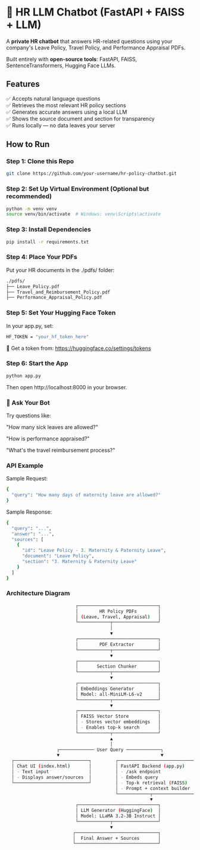 # 🤖 HR LLM Chatbot (FastAPI + FAISS + LLM)

A **private HR chatbot** that answers HR-related questions using your company's Leave Policy, Travel Policy, and Performance Appraisal PDFs.

Built entirely with **open-source tools**: FastAPI, FAISS, SentenceTransformers, Hugging Face LLMs.


## Features

✅ Accepts natural language questions  
✅ Retrieves the most relevant HR policy sections  
✅ Generates accurate answers using a local LLM  
✅ Shows the source document and section for transparency  
✅ Runs locally — no data leaves your server  


## How to Run

### Step 1: Clone this Repo

```bash
git clone https://github.com/your-username/hr-policy-chatbot.git
```


### Step 2: Set Up Virtual Environment (Optional but recommended)
```bash
python -m venv venv
source venv/bin/activate  # Windows: venv\Scripts\activate
```


### Step 3: Install Dependencies
```bash
pip install -r requirements.txt
```


### Step 4: Place Your PDFs
Put your HR documents in the ./pdfs/ folder:
```bash
./pdfs/
├── Leave_Policy.pdf
├── Travel_and_Reimbursement_Policy.pdf
├── Performance_Appraisal_Policy.pdf
```


### Step 5: Set Your Hugging Face Token
In your app.py, set:
```bash
HF_TOKEN = "your_hf_token_here"
```
🔗 Get a token from: https://huggingface.co/settings/tokens


### Step 6: Start the App
```bash
python app.py
```
Then open http://localhost:8000 in your browser.


### 💬 Ask Your Bot
Try questions like:

"How many sick leaves are allowed?"

"How is performance appraised?"

"What's the travel reimbursement process?"


### API Example
Sample Request:
```bash
{
  "query": "How many days of maternity leave are allowed?"
}
```

Sample Response:
```bash
{
  "query": "...",
  "answer": "...",
  "sources": [
    {
      "id": "Leave Policy - 3. Maternity & Paternity Leave",
      "document": "Leave Policy",
      "section": "3. Maternity & Paternity Leave"
    }
  ]
}
```


### Architecture Diagram
```bash
                          ┌──────────────────────────────┐
                          │        HR Policy PDFs        │
                          │ (Leave, Travel, Appraisal)   │
                          └────────────┬─────────────────┘
                                       │
                                       ▼
                          ┌──────────────────────────────┐
                          │        PDF Extractor         │
                          └────────────┬─────────────────┘
                                       ▼
                          ┌──────────────────────────────┐
                          │       Section Chunker        │
                          └────────────┬─────────────────┘
                                       ▼
                          ┌──────────────────────────────┐
                          │ Embeddings Generator         │
                          │ Model: all-MiniLM-L6-v2      │
                          └────────────┬─────────────────┘
                                       ▼
                          ┌──────────────────────────────┐
                          │ FAISS Vector Store           │
                          │ - Stores vector embeddings   │
                          │ - Enables top-k search       │
                          └────────────┬─────────────────┘
                                       ▲
                                       │
                   ┌───────────── User Query ─────────────┐
                   ▼                                      ▼
  ┌────────────────────────────┐         ┌────────────────────────────┐
  │ Chat UI (index.html)       │         │ FastAPI Backend (app.py)   │
  │ - Text input               │         │ - /ask endpoint            │
  │ - Displays answer/sources  │         │ - Embeds query             │
  └────────────────────────────┘         │ - Top-k retrieval (FAISS)  │
                                         │ - Prompt + context builder │
                                         └────────────┬───────────────┘
                                                      ▼
                          ┌──────────────────────────────┐
                          │ LLM Generator (HuggingFace)  │
                          │ Model: LLaMA 3.2-3B Instruct │
                          └────────────┬─────────────────┘
                                       ▼
                         ┌───────────────────────────────┐
                         │  Final Answer + Sources       │
                         └───────────────────────────────┘

```
